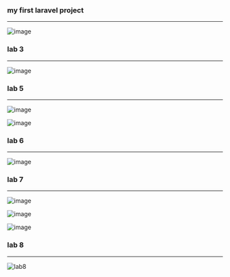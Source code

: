 
<h3>my first laravel project</h3>
<hr>

![image](https://user-images.githubusercontent.com/72996538/108630997-d0a05c80-7478-11eb-98dd-f4d2bd2508f9.png)

<h3>lab 3</h3>
<hr>

![image](https://user-images.githubusercontent.com/72996538/109343878-0aa99e00-787f-11eb-9b04-e93e33d6366f.PNG)

<h3>lab 5</h3>
<hr>

![image](https://user-images.githubusercontent.com/72996538/110239343-87133f80-7f57-11eb-881c-601a6058ebcd.png)

![image](https://user-images.githubusercontent.com/72996538/110239365-a01bf080-7f57-11eb-8979-fe9d27b667cd.png)


<h3>lab 6</h3>
<hr>

![image](https://user-images.githubusercontent.com/72996538/111159098-c8d06580-85a9-11eb-80c9-ef2143ef7885.PNG)

<h3>lab 7</h3>
<hr>

![image](https://user-images.githubusercontent.com/72996538/111659447-4dc3b500-881e-11eb-8180-cdba16078ce5.PNG)

![image](https://user-images.githubusercontent.com/72996538/111659515-5c11d100-881e-11eb-91da-ce3870c037ff.PNG)

![image](https://user-images.githubusercontent.com/72996538/111659571-67fd9300-881e-11eb-8fcd-65b1c11860c1.PNG)

<h3>lab 8</h3>
<hr>

![lab8](https://user-images.githubusercontent.com/72996538/113519273-c99a5d00-9593-11eb-9540-d361d7205d32.gif)


